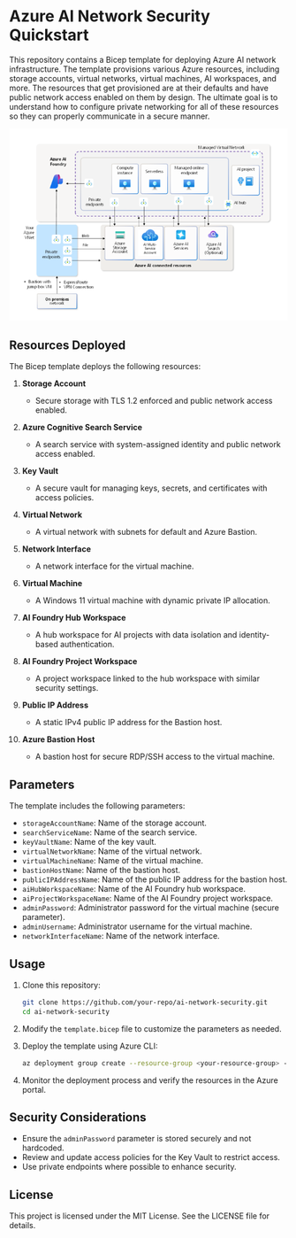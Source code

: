 # Azure AI Network Security Quickstart

This repository contains a Bicep template for deploying Azure AI network infrastructure. The template provisions various Azure resources, including storage accounts, virtual networks, virtual machines, AI workspaces, and more. The resources that get provisioned are at their defaults and have public network access enabled on them by design. The ultimate goal is to understand how to configure private networking for all of these resources so they can properly communicate in a secure manner.

![Final AI Network Architecture](images/ai-architecture.png)

## Resources Deployed

The Bicep template deploys the following resources:

1. **Storage Account**
   - Secure storage with TLS 1.2 enforced and public network access enabled.

2. **Azure Cognitive Search Service**
   - A search service with system-assigned identity and public network access enabled.

3. **Key Vault**
   - A secure vault for managing keys, secrets, and certificates with access policies.

4. **Virtual Network**
   - A virtual network with subnets for default and Azure Bastion.

5. **Network Interface**
   - A network interface for the virtual machine.

6. **Virtual Machine**
   - A Windows 11 virtual machine with dynamic private IP allocation.

7. **AI Foundry Hub Workspace**
   - A hub workspace for AI projects with data isolation and identity-based authentication.

8. **AI Foundry Project Workspace**
   - A project workspace linked to the hub workspace with similar security settings.

9. **Public IP Address**
   - A static IPv4 public IP address for the Bastion host.

10. **Azure Bastion Host**
    - A bastion host for secure RDP/SSH access to the virtual machine.

## Parameters

The template includes the following parameters:

- `storageAccountName`: Name of the storage account.
- `searchServiceName`: Name of the search service.
- `keyVaultName`: Name of the key vault.
- `virtualNetworkName`: Name of the virtual network.
- `virtualMachineName`: Name of the virtual machine.
- `bastionHostName`: Name of the bastion host.
- `publicIPAddressName`: Name of the public IP address for the bastion host.
- `aiHubWorkspaceName`: Name of the AI Foundry hub workspace.
- `aiProjectWorkspaceName`: Name of the AI Foundry project workspace.
- `adminPassword`: Administrator password for the virtual machine (secure parameter).
- `adminUsername`: Administrator username for the virtual machine.
- `networkInterfaceName`: Name of the network interface.

## Usage

1. Clone this repository:
   ```bash
   git clone https://github.com/your-repo/ai-network-security.git
   cd ai-network-security
   ```

2. Modify the `template.bicep` file to customize the parameters as needed.

3. Deploy the template using Azure CLI:
   ```bash
   az deployment group create --resource-group <your-resource-group> --template-file template.bicep
   ```

4. Monitor the deployment process and verify the resources in the Azure portal.

## Security Considerations

- Ensure the `adminPassword` parameter is stored securely and not hardcoded.
- Review and update access policies for the Key Vault to restrict access.
- Use private endpoints where possible to enhance security.

## License

This project is licensed under the MIT License. See the LICENSE file for details.
